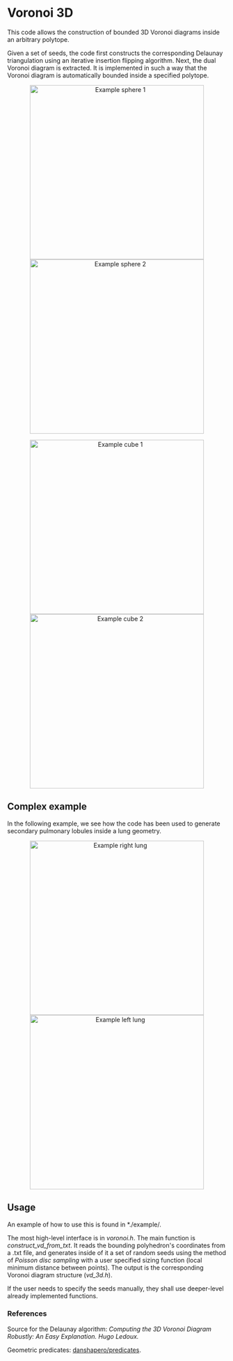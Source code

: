 # Voronoi 3D
This code allows the construction of bounded 3D Voronoi diagrams inside an arbitrary polytope. 

Given a set of seeds, the code first constructs the corresponding Delaunay triangulation using an iterative insertion flipping algorithm. Next, the dual Voronoi diagram is extracted. It is implemented in such a way that the Voronoi diagram is automatically bounded inside a specified polytope.


<p align="center">
<img src="./images/sph_v1.png" alt="Example sphere 1" width="400" height="auto" />
<img src="./images/sph_v3.png" alt="Example sphere 2" width="400" height="auto">
</p>
<p align="center">
<img src="./images/cube_v1.png" alt="Example cube 1" width="400" height="auto" />
<img src="./images/cube_v4.png" alt="Example cube 2" width="400" height="auto">
</p>


## Complex example
In the following example, we see how the code has been used to generate secondary pulmonary lobules inside a lung geometry.

<p align="center">
<img src="./images/R_v2.png" alt="Example right lung" width="400" height="auto" />
<img src="./images/L_v4.png" alt="Example left lung" width="400" height="auto">
</p>

## Usage
An example of how to use this is found in *./example/.

The most high-level interface is in *voronoi.h*. The main function is *construct_vd_from_txt*. It reads the bounding polyhedron's coordinates from a .txt file, and generates inside of it a set of random seeds using the method of *Poisson disc sampling* with a user specified sizing function (local minimum distance between points). The output is the corresponding Voronoi diagram structure (*vd_3d.h*). 

If the user needs to specify the seeds manually, they shall use deeper-level already implemented functions.

### References
Source for the Delaunay algorithm: *Computing the 3D Voronoi Diagram Robustly: An Easy Explanation. Hugo Ledoux.*

Geometric predicates: [danshapero/predicates](https://github.com/danshapero/predicates).
